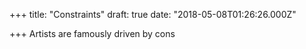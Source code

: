 
+++
title: "Constraints"
draft: true
date: "2018-05-08T01:26:26.000Z"

+++
Artists are famously driven by cons
